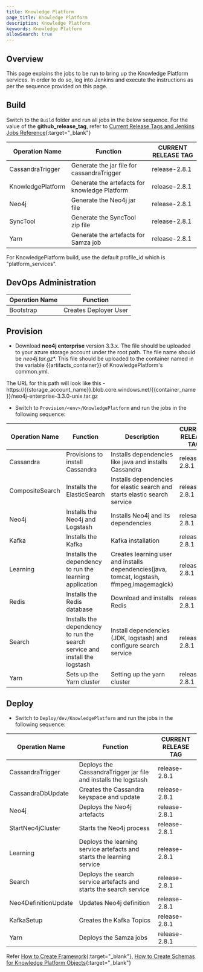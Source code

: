 ```yaml
---
title: Knowledge Platform
page_title: Knowledge Platform
description: Knowledge Platform
keywords: Knowledge Platform
allowSearch: true
--- 
```


## Overview
This page explains the jobs to be run to bring up the Knowledge Platform services. In order to do so, log into Jenkins and execute the instructions as per the sequence provided on this page.

## Build

Switch to the `Build` folder and run all jobs in the below sequence. For the value of the **github_release_tag**, refer to [Current Release Tags and Jenkins Jobs Reference](developer-docs/server-installation/current_release_tags_n_jenkins_jobs){:target="_blank"}

|Operation Name    | Function              | CURRENT RELEASE TAG |
| --------------   | --------------------- | -------------------
| CassandraTrigger | Generate the jar file for cassandraTrigger | release-2.8.1
| KnowledgePlatform| Generate the artefacts for knowledge Platform | release-2.8.1
| Neo4j            | Generate the Neo4j jar file| release-2.8.1
| SyncTool         | Generate the SyncTool zip file | release-2.8.1
| Yarn             | Generate the artefacts for Samza job | release-2.8.1




For KnowledgePlatform build, use the default profile_id which is "platform_services".

## DevOps Administration

| Operation Name | Function              |
| -------------- | --------------------- |
| Bootstrap      | Creates Deployer User |

## Provision

*   Download **neo4j enterprise** version 3.3.x. The file should be uploaded to your azure storage account under the root path. The file name should be **neo4j*.tar.gz**. This file should be uploaded to the container named in the variable {{artifacts_container}} of KnowledgePlatform's common.yml.

The URL for this path will look like this - https://{{storage_account_name}}.blob.core.windows.net/{{container_name}}/neo4j-enterprise-3.3.0-unix.tar.gz

*   Switch to `Provision/<env>/KnowledgePlatform` and run the jobs in the following sequence:   
    
| Operation Name | Function              | Description | CURRENT RELEASE TAG |
| -------------- | --------------------- |-------------|  -----------------
| Cassandra      | Provisions to install Cassandra| Installs dependencies like java and installs Cassandra | release-2.8.1
| CompositeSearch| Installs the ElasticSearch | Installs dependencies for elastic search and starts elastic search service | release-2.8.1
| Neo4j          | Installs the Neo4j and Logstash | Installs Neo4j and its dependencies | relesae-2.8.1
| Kafka          | Installs the Kafka | Kafka installation | release-2.8.1
| Learning       | Installs the dependency to run the learning application | Creates learning user and installs dependencies(java, tomcat, logstash, ffmpeg,imagemagick) | release-2.8.1
| Redis          | Installs the Redis database | Download and installs Redis | release-2.8.1
| Search         | Installs the dependency to run the search service and install the logstash | Install dependencies (JDK, logstash) and configure search service |release-2.8.1 
| Yarn           | Sets up the Yarn cluster | Setting up the yarn cluster   | release-2.8.1

## Deploy

*   Switch to `Deploy/dev/KnowledgePlatform` and run the jobs in the following sequence:
 
| Operation Name      | Function              | CURRENT RELEASE TAG |
| --------------      | --------------------- | -------------------
| CassandraTrigger    | Deploys the CassandraTrigger jar file and installs the logstash | release-2.8.1
| CassandraDbUpdate   | Creates the Cassandra keyspace and update| release-2.8.1
| Neo4j               | Deploys the Neo4j artefacts | release-2.8.1
| StartNeo4jCluster   | Starts the Neo4j process| release-2.8.1
| Learning            | Deploys the learning service artefacts and starts the learning service | release-2.8.1
| Search              | Deploys the search service artefacts and starts the search service | release-2.8.1
| Neo4DefinitionUpdate| Updates Neo4j definition | release-2.8.1
| KafkaSetup          | Creates the Kafka Topics| release-2.8.1
| Yarn                | Deploys the Samza jobs | release-2.8.1



Refer [How to Create Framework](developer-docs/how-to-guide/how_to_create_framework_in_sunbird){:target="_blank"}, [How to Create Schemas for Knowledge Platform Objects](developer-docs/server-installation/knowledge-platform-object-schema){:target="_blank"}
